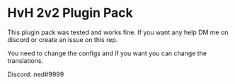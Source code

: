 # HvH 2v2 Plugin Pack 

This plugin pack was tested and works fine. If you want any help DM me on discord or create an issue on this rep.

You need to change the configs and if you want you can change the translations.

Discord: ned#9999
